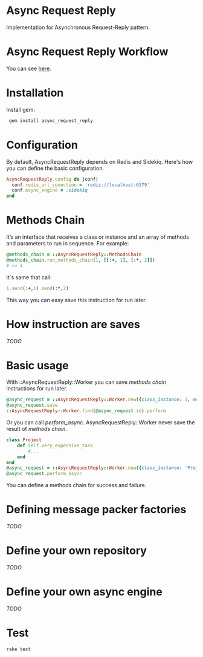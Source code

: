 # Async Request Reply
Implementation for Asynchronous Request-Reply pattern.

# Async Request Reply Workflow
You can see [here](https://learn.microsoft.com/en-us/azure/architecture/patterns/async-request-reply).

# Installation
Install gem:
```sh
 gem install async_request_reply
```
# Configuration
By default, AsyncRequestReply depends on Redis and Sidekiq. Here's how you can define the basic configuration.
```ruby
AsyncRequestReply.config do |conf|
  conf.redis_url_conection = 'redis://localhost:6379'
  conf.async_engine = :sidekiq
end
```
# Methods Chain
It’s an interface that receives a class or instance and an array of methods and parameters to run in sequence. For example:
```ruby
@methods_chain = ::AsyncRequestReply::MethodsChain
@methods_chain.run_methods_chain(1, [[:+, 1], [:*, 2]])
# >> 4
```
It`s same that call:

```ruby
1.send(:+,1).send(:*,2)
```
This way you can easy save this instruction for run later.

# How instruction are saves
_TODO_

# Basic usage
With ::AsyncRequestReply::Worker you can save _methods chain_ instructions for run later.
```ruby
@async_request = ::AsyncRequestReply::Worker.new({class_instance: 1, methods_chain: [[:+, 1], [:*, 2]]})
@async_request.save
::AsyncRequestReply::Worker.find(@async_request.id).perform
```
Or you can call _perform_async_.
AsyncRequestReply::Worker never save the result of _methods chain_.

```ruby
class Project
	def self.very_expensive_task
		#...
	end
end
@async_request = ::AsyncRequestReply::Worker.new({class_instance: 'Project', methods_chain: [[:very_expensive_task]]})
@async_request.perform_async
```
You can define a methods chain for success and failure.

# Defining message packer factories
_TODO_

# Define your own repository
_TODO_

# Define your own async engine
_TODO_

# Test

```
rake test
```